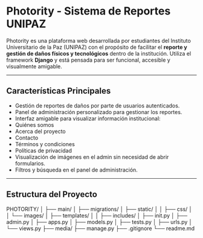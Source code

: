 # Photority - Sistema de Reportes UNIPAZ

Photority es una plataforma web desarrollada por estudiantes del Instituto Universitario de la Paz (UNIPAZ) con el propósito de facilitar el **reporte y gestión de daños físicos y tecnológicos** dentro de la institución. Utiliza el framework **Django** y está pensada para ser funcional, accesible y visualmente amigable.

---

## Características Principales

- Gestión de reportes de daños por parte de usuarios autenticados.
- Panel de administración personalizado para gestionar los reportes.
- Interfaz amigable para visualizar información institucional:
- Quiénes somos
- Acerca del proyecto
- Contacto
- Términos y condiciones
- Políticas de privacidad
- Visualización de imágenes en el admin sin necesidad de abrir formularios.
- Filtros y búsqueda en el panel de administración.

---

## Estructura del Proyecto

PHOTORITY/
│
├── main/
│ ├── migrations/
│ ├── static/
│ │ ├── css/
│ │ └── images/
│ ├── templates/
│ │ ├── includes/
│ ├── init.py
│ ├── admin.py
│ ├── apps.py
│ ├── models.py
│ ├── tests.py
│ ├── urls.py
│ └── views.py
├── media/
├── manage.py 
├── .gitignore
└── readme.md


